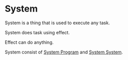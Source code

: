 # System



System is a thing that is used to execute any task.



System does task using effect.



Effect can do anything.



System consist of [System Program](../TerraSystem/a.md) and [System System](System/a.md).